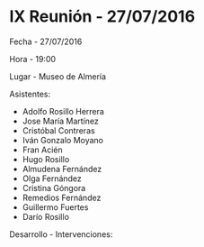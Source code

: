# IX Reunión - 27/07/2016

Fecha - 27/07/2016

Hora  - 19:00

Lugar - Museo de Almería

Asistentes:
* Adolfo Rosillo Herrera
* Jose María Martínez
* Cristóbal Contreras
* Iván Gonzalo Moyano
* Fran Acién
* Hugo Rosillo
* Almudena Fernández
* Olga Fernández
* Cristina Góngora
* Remedios Fernández
* Guillermo Fuertes
* Darío Rosillo

Desarrollo - Intervenciones:

